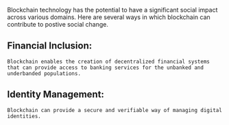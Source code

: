 Blockchain technology has the potential to have a significant social impact across various domains. Here are several ways in which blockchain can contribute to postive social change.

## Financial Inclusion:
    Blockchain enables the creation of decentralized financial systems that can provide access to banking services for the unbanked and underbanded populations.

## Identity Management:
    Blockchain can provide a secure and verifiable way of managing digital identities.
